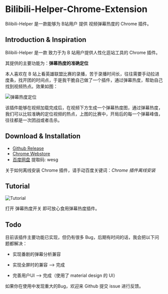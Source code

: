 # Bilibili-Helper-Chrome-Extension

Bilibili-Helper 是一款能够为 B站用户 提供 视频弹幕热度的 Chrome 插件。

## Introduction & Inspiration

Bilibili-Helper 是一款 致力于为 B 站用户提供人性化逛站工具的 Chrome 插件。

其提供的主要功能为：**弹幕热度的准确定位**

本人喜欢在 B 站上看英雄联盟比赛的录播，苦于录播时间长，往往需要手动拉进度条，找开团的时间点，于是我干脆自己做了一个插件，通过弹幕热度，帮助自己找到视频热点。效果如图：

![弹幕热度定位](https://wansho-blog-pic.oss-cn-beijing.aliyuncs.com/bilibili-helper/%E5%BC%B9%E5%B9%95%E7%83%AD%E5%BA%A6%E5%AE%9A%E4%BD%8D.jpg)

该插件能够在视频加载完成后，在视频下方生成一个弹幕热度图，通过弹幕热度，我们可以比较准确的定位视频的热点，上图的比赛中，开局后的每一个弹幕峰值，往往都是一次团战或者击杀。

## Download & Installation

* [Github Release](https://github.com/wansho/bilibili-helper-chrome-extension/releases)
* [Chrome Webstore](https://chrome.google.com/webstore/detail/bilibili-helper/hdppmpnmokdiaabkhgnooeimhmbahdkm?hl=zh-CN&gl=CN)
* [百度网盘](https://pan.baidu.com/s/1ubmolUa4IFTaX9Dzame9Zg)  提取码: wesg

关于如何离线安装 Chrome 插件，请手动百度关键词：*Chrome 插件离线安装*

## Tutorial

![Tutorial](https://wansho-blog-pic.oss-cn-beijing.aliyuncs.com/bilibili-helper/tutorial.jpg)

打开 弹幕热度开关 即可放心食用弹幕热度插件。

## Todo

目前该插件主要功能已实现，但仍有很多 Bug，后期有时间的话，我会把以下问题都解决：

* 实现番剧的弹幕分析兼容

* 实现全屏时的兼容 —> 完成
* 完善用户UI —> 完成（使用了 material design 的 UI）

如果你在使用中发现重大的Bug，欢迎来 Github 提交 issue 进行反馈。

